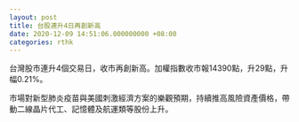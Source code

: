 ```yaml
---
layout: post
title: 台股連升4日再創新高
date: 2020-12-09 14:51:06.000000000 +08:00
categories: rthk
---
```


台灣股市連升4個交易日，收市再創新高。加權指數收市報14390點，升29點，升幅0.21%。

市場對新型肺炎疫苗與美國刺激經濟方案的樂觀預期，持續推高風險資產價格，帶動二線晶片代工、記憶體及航運類等股份上升。
